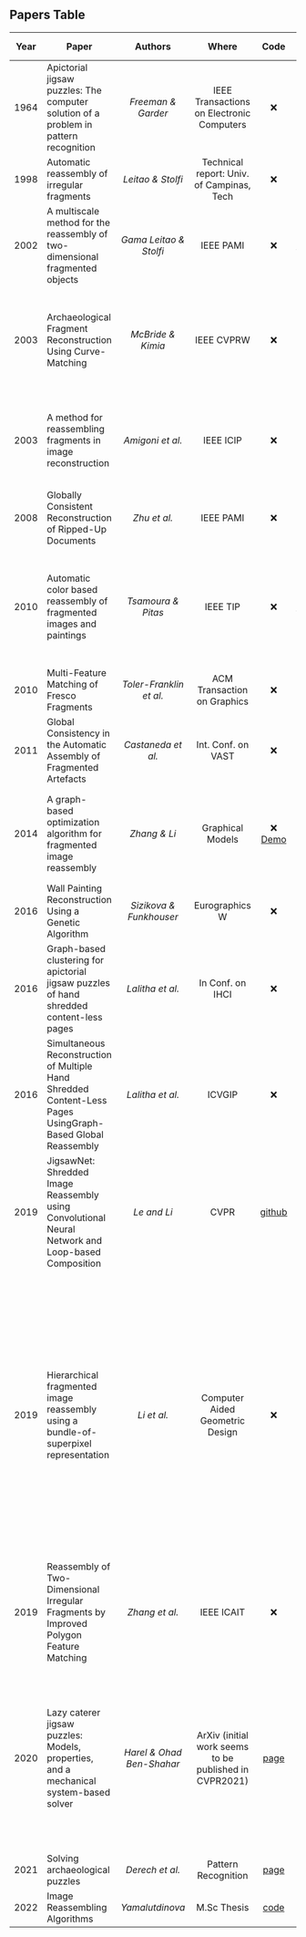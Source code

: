 ## Papers Table
| Year | Paper                                                                                                       |          Authors          |                                        Where                                         |                                                                            Code                                                                            |                                                                            Links                                                                            |                                                                                                                                             Descriptors                                                                                                                                             |                                                                                  Pairwise matching                                                                                   |                                     Global solution                                      |
|------|-------------------------------------------------------------------------------------------------------------|:-------------------------:|:------------------------------------------------------------------------------------:|:----------------------------------------------------------------------------------------------------------------------------------------------------------:|:-----------------------------------------------------------------------------------------------------------------------------------------------------------:|:---------------------------------------------------------------------------------------------------------------------------------------------------------------------------------------------------------------------------------------------------------------------------------------------------:|:------------------------------------------------------------------------------------------------------------------------------------------------------------------------------------:|:----------------------------------------------------------------------------------------:|
| 1964 | Apictorial jigsaw puzzles: The computer solution of a problem in pattern recognition                        |    *Freeman & Garder*     |                         IEEE Transactions on Electronic Computers                    |                                                                            :x:                                                                             |                                            [PDF](https://ieeexplore.ieee.org/iel5/4037753/4038099/04038109.pdf)                                             |                                                                                                                                                                                                                                                                                                     |                                                                                                                                                                                      |                                               |
| 1998 | Automatic reassembly of irregular fragments                                                                 |    *Leitao & Stolfi*     |                         Technical report: Univ. of Campinas, Tech                    |                                                                            :x:                                                                             |                                               [PDF](https://www.ic.unicamp.br/~reltech/1998/98-06.pdf)                                              |                                                                                                                                                                                                                                                                                                     |                                                                                                                                                                                      |                                               |
| 2002 | A multiscale method for the reassembly of two-dimensional fragmented objects                                |  *Gama Leitao & Stolfi*   |                                      IEEE PAMI                                       |                                                                            :x:                                                                             |                                             [IEEExplore](https://ieeexplore.ieee.org/abstract/document/1033215)                                             |                                                                                                                                                                                                                                                                                                     |                                                                                                                                                                                      |                           (Greedy) Best-first search strategy                            |
| 2003 | Archaeological Fragment Reconstruction Using Curve-Matching                                                 |     *McBride & Kimia*     |                                      IEEE CVPRW                                      |                                                                            :x:                                                                             |                                           [PDF](https://ieeexplore.ieee.org/stamp/stamp.jsp?tp=&arnumber=4624517)                                           |                                                                                                                                                                                                                                                                                                     |                                                                                                                                                                                      | Backtracking strategies are proposed to enhance robustness of best-first search strategy |
| 2003 | A method for reassembling fragments in image reconstruction                                                 |     *Amigoni et al.*      |                                      IEEE ICIP                                       |                                                                            :x:                                                                             |                                             [PDF](https://ieeexplore.ieee.org/stamp/stamp.jsp?arnumber=1247311)                                             |                                                                                                 concatenate both color and curvature info in the polygonization of boundary contour pixel sequence                                                                                                  |                                                                                                                                                                                      |                                                                                          | 
| 2008 | Globally Consistent Reconstruction of Ripped-Up Documents                                                   |       *Zhu et al.*        |                                      IEEE PAMI                                       |                                                                            :x:                                                                             |                                             [PDF](https://ieeexplore.ieee.org/stamp/stamp.jsp?arnumber=4359312)                                             |                                                                                                                                                                                                                                                                                                     |                                                                                                                                                                                      | 
| 2010 | Automatic color based reassembly of fragmented images and paintings                                         |    *Tsamoura & Pitas*     |                                       IEEE TIP                                       |                                                                            :x:                                                                             |                                             [IEEExplore](https://ieeexplore.ieee.org/abstract/document/5308399)                                             |                                                                                                                 color quantization and spatial-chromatic histogram of the fragment                                                                                                                  |                                          define as Longest Common Subsequence (LCS) problem and solve it using the Smith-Waterman algorithm                                          |                                                                                          |
| 2010 | Multi-Feature Matching of Fresco Fragments                                                                  |  *Toler-Franklin et al.*  |                             ACM Transaction on Graphics                              |                                                                            :x:                                                                             |                                [PDF](https://gfx.cs.princeton.edu/pubs/Toler-Franklin_2010_MMO/multifeaturematch_final.pdf)                                 |                                                                                                                                                                                                                                                                                                     |                                                                                                                                                                                      |                                                                                          |
| 2011 | Global Consistency in the Automatic Assembly of Fragmented Artefacts                                        |    *Castaneda et al.*     |                                  Int. Conf. on VAST                                  |                                                                            :x:                                                                             |                                           [page](https://gfx.cs.princeton.edu/pubs/Castaneda_2011_GCI/index.php)                                            |                                                                                                                                                                                                                                                                                                     |                                                                                                                                                                                      |                                                                                          |
| 2014 | A graph-based optimization algorithm for fragmented image reassembly                                        |       *Zhang & Li*        |                                   Graphical Models                                   |                                                          :x: [Demo](https://youtu.be/BKCxBfrRpt8)                                                          | [PDF](https://www.sciencedirect.com/science/article/pii/S1524070314000083/pdfft?md5=a72270d240c0781bb4103ec17eb1096a&pid=1-s2.0-S1524070314000083-main.pdf) |                                                                                                 concatenate both color and curvature info in the polygonization of boundary contour pixel sequence                                                                                                  |                                                                                                                                                                                      |                                                                                          |
| 2016 | Wall Painting Reconstruction Using a Genetic Algorithm                                                      |  *Sizikova & Funkhouser*  |                                    Eurographics W                                    |                                                                            :x:                                                                             |                                                      [PDF](https://dl.acm.org/doi/pdf/10.1145/3084547)                                                      |                                                                                                                                                                                                                                                                                                     |                                                                                                                                                                                      |                                                                                          |
| 2016 | Graph-based clustering for apictorial jigsaw puzzles of hand shredded content-less pages                    |     *Lalitha et al.*      |                                   In Conf. on IHCI                                   |                                                                            :x:                                                                             |                                        [PDF](https://link.springer.com/content/pdf/10.1007/978-3-319-52503-7_11.pdf)                                        |                                                                                                                                                                                                                                                                                                     |                                                                                                                                                                                      |                                                                                          |
| 2016 | Simultaneous Reconstruction of Multiple Hand Shredded Content-Less Pages UsingGraph-Based Global Reassembly |     *Lalitha et al.*      |                                        ICVGIP                                        |                                                                            :x:                                                                             |                                        [PDF](https://link.springer.com/content/pdf/10.1007/978-3-319-68124-5_7.pdf)                                         |                                                                                                                                                                                                                                                                                                     |                                                                                                                                                                                      |                                                                                          |
| 2019 | JigsawNet: Shredded Image Reassembly using Convolutional Neural Network and Loop-based Composition          |        *Le and Li*        |                                         CVPR                                         |                                                       [github](https://github.com/Lecanyu/JigsawNet)                                                       |                                                         [arXiv](https://arxiv.org/abs/1809.04137v1)                                                         |                                                                                                                                                                                                                                                                                                     |                                                                                                                                                                                      |                                                                                          |
| 2019 | Hierarchical fragmented image reassembly using a bundle-of-superpixel representation                        |        *Li et al.*        |                           Computer Aided Geometric Design                            |                                                                            :x:                                                                             | [PDF](https://www.sciencedirect.com/science/article/pii/S0167839619300317/pdfft?md5=3c6024a10c14aec928bf118f31988918&pid=1-s2.0-S0167839619300317-main.pdf) | Represents superpixels: scale-adjustable feature to encode the geometry and texture information from a thicker stripe near the fragment boundary. Integrates the advantages from both Superpixel and Bag-of-Features (BOF) representations, and design a Bundle-of-Superpixel (BOSP) representation |                                                                                                                                                                                      |                                                                                          |
| 2019 | Reassembly of Two-Dimensional Irregular Fragments by Improved Polygon Feature Matching                      |      *Zhang et al.*       |                                      IEEE ICAIT                                      |                                                                            :x:                                                                             |                                           [PDF](https://ieeexplore.ieee.org/stamp/stamp.jsp?tp=&arnumber=8935911)                                           |                                                                                                                                                                                                                                                                                                     |                                                                                                                                                                                      |                                                                                          |
| 2020 | Lazy caterer jigsaw puzzles: Models, properties, and a mechanical system-based solver                       | *Harel & Ohad Ben-Shahar* |                ArXiv (initial work seems to be published in CVPR2021)                |                                                  [page](https://icvl.cs.bgu.ac.il/polygonal-puzzle-solving/)                                               |                                                         [PDF](https://arxiv.org/pdf/2008.07644.pdf)                                                         |                                                                                         Both geometrical (boundary segment length) and pictorial (averaged color in sliding windows over boundary segment)                                                                                          | 2 stage approach: 1) find set of candidate edge matings based on two geometrical constraints, 2) check the pictorial compatability measure to prune the found set in the first stage |         hierarchical loops approach scored by mass spring minimization          |
| 2021 | Solving archaeological puzzles                                                                              |      *Derech et al.*      |                                 Pattern Recognition                                  |                                     [page](https://cgm.technion.ac.il/Computer-Graphics-Multimedia/Software/Solving/)                                      |                                         [PDF](https://www.sciencedirect.com/science/article/pii/S0031320321002521/pdfft?md5=2ef131231d3a94492c95e61bdd449972&pid=1-s2.0-S0031320321002521-main.pdf)                                          |                                                                                                                                                                                                                                                                                                     |                                                                                                                                                                                      |                                                                                          |
| 2022 | Image Reassembling Algorithms                                                                               |      *Yamalutdinova*      |                                     M.Sc Thesis                                      |                          [code](https://dspace.cuni.cz/bitstream/handle/20.500.11956/175733/120426868.zip?sequence=4&isAllowed=y)                          |                                                [Webpage](https://dspace.cuni.cz/handle/20.500.11956/175733)                                                 |                                                                                                                                                                                                                                                                                                     |                                                                                                                                                                                      |                                                                                          |
